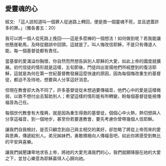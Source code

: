 ## 愛靈魂的心 ##

經文: 「這人該知道叫一個罪人從迷路上轉回，便是救一個靈魂不死，並且遮蓋許多的罪。」（雅各書五：20）



我可以將一個人從死路上挽回——這是多麼棒的一個想法！如何做到呢？若我能讓他懸崖勒馬，及時從錯誤中回頭，這就是了。叫人悔改信耶穌，不是只有傳道人能，每一個基督徒都有責任。

當基督的愛滿溢你胸懷，你自然而然想告訴別人耶穌的大愛，如此上帝的國度就擴展。初代信徒的情形就是這樣，五旬節後，門徒四出宣揚他們所經歷到的復活耶穌，這就是為何在第一世紀基督教發展這麼快速的原因，因為每個悔改重生的基督徒，都迫不及待地，想要與人分享這好消息。

但現在教會卻大為不同了，許多基督徒從未想過要傳福音，他們心中的愛是這樣微弱，以致不想付出去幫助別人；希望這樣的情形能有所轉變，盼每個基督徒能視傳福音為己任。

每個世代教會有大復興，就是因為重生得救的基督徒，個個心中火熱，熱切想與人分享這福音，到一個地步，甚至你若要進教會，要先考慮你曾帶幾個人信耶穌。

讓我們自我檢討，是否只顧念到自己與主相交的美好，卻忽略了將從上帝而來的愛與恩典，傳遞給別人。弟兄姊妹們，勇敢積極向人傳福音吧，如此你將感受到無比的平安與喜樂。

讓我們誠懇謙卑地求告上帝，將祂的大愛充滿我們的心，我們就願降服在祂的大愛之下，並甘心樂意為耶穌贏得人心歸向祂。